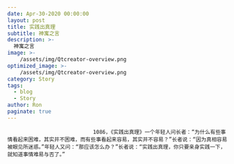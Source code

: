 ```yaml
---
date: Apr-30-2020 00:00:00
layout: post
title: 实践出真理
subtitle: 神寓之言
description: >-
  神寓之言
image: >-
    /assets/img/Qtcreator-overview.png
optimized_image: >-
    /assets/img/Qtcreator-overview.png
category: Story
tags:
  - blog
  - Story
author: Ron
paginate: true
---
```


							　　1086，《实践出真理》一个年轻人问长者：“为什么有些事情看起来困难，其实并不困难，而有些事看起来容易，其实并不容易？”长者说：“因为真相容易被眼见所迷惑。”年轻人又问：“那应该怎么办？”长者说：“实践出真理，你只要亲身实践一下，就知道事情难易与否了。”
							
							
						